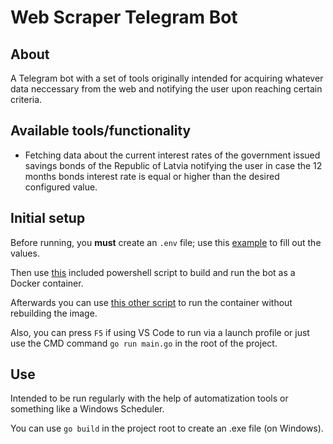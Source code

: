 # Web Scraper Telegram Bot

## About

A Telegram bot with a set of tools originally intended for acquiring whatever data neccessary from the web and notifying the user upon reaching certain criteria.

## Available tools/functionality

 - Fetching data about the current interest rates of the government issued savings bonds of the Republic of Latvia notifying the user in case the 12 months bonds interest rate is equal or higher than the desired configured value.

## Initial setup

Before running, you **must** create an `.env` file; use this [example](/.env.example) to fill out the values.

Then use [this](/docker_build_and_run.ps1) included powershell script to build and run the bot as a Docker container.

Afterwards you can use [this other script](/docker_build_and_run.ps1) to run the container without rebuilding the image.

Also, you can press `F5` if using VS Code to run via a launch profile or just use the CMD command `go run main.go` in the root of the project.
 
## Use

Intended to be run regularly with the help of automatization tools or something like a Windows Scheduler.

You can use `go build` in the project root to create an .exe file (on Windows).